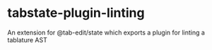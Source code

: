 # tabstate-plugin-linting
An extension for @tab-edit/state which exports a plugin for linting a tablature AST
